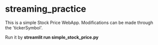 # streaming_practice

This is a simple Stock Price WebApp. Modifications can be made through the 'tickerSymbol'.

Run it by **streamlit run simple_stock_price.py** 

